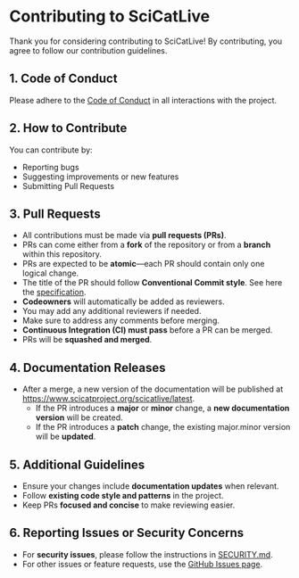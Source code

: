 # Contributing to SciCatLive

Thank you for considering contributing to SciCatLive! By contributing, you agree to follow our contribution guidelines.

## 1. Code of Conduct

Please adhere to the [Code of Conduct](./CODE_OF_CONDUCT.md) in all interactions with the project.

## 2. How to Contribute

You can contribute by:

- Reporting bugs
- Suggesting improvements or new features
- Submitting Pull Requests

## 3. Pull Requests

- All contributions must be made via **pull requests (PRs)**.
- PRs can come either from a **fork** of the repository or from a **branch** within this repository.
- PRs are expected to be **atomic**—each PR should contain only one logical change.
- The title of the PR should follow **Conventional Commit style**. See here the
  [specification](https://www.conventionalcommits.org/en/v1.0.0/).
- **Codeowners** will automatically be added as reviewers.
- You may add any additional reviewers if needed.
- Make sure to address any comments before merging.
- **Continuous Integration (CI) must pass** before a PR can be merged.
- PRs will be **squashed and merged**.

## 4. Documentation Releases

- After a merge, a new version of the documentation will be published at
  <https://www.scicatproject.org/scicatlive/latest>.
  - If the PR introduces a **major** or **minor** change, a **new documentation version** will be created.
  - If the PR introduces a **patch** change, the existing major.minor version will be **updated**.

## 5. Additional Guidelines

- Ensure your changes include **documentation updates** when relevant.
- Follow **existing code style and patterns** in the project.
- Keep PRs **focused and concise** to make reviewing easier.

## 6. Reporting Issues or Security Concerns

- For **security issues**, please follow the instructions in [SECURITY.md](./SECURITY.md).
- For other issues or feature requests, use the
  [GitHub Issues page](https://github.com/SciCatProject/scicatlive/issues).
